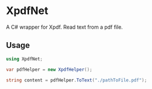 # XpdfNet
A C# wrapper for Xpdf. Read text from a pdf file.


Usage
------
```csharp
using XpdfNet;

var pdfHelper = new XpdfHelper();

string content = pdfHelper.ToText("./pathToFile.pdf");
```
